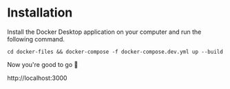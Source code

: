 # Installation

Install the Docker Desktop application on your computer and run the following command.

`cd docker-files && docker-compose -f docker-compose.dev.yml up --build`

Now you're good to go 🚀

http://localhost:3000
